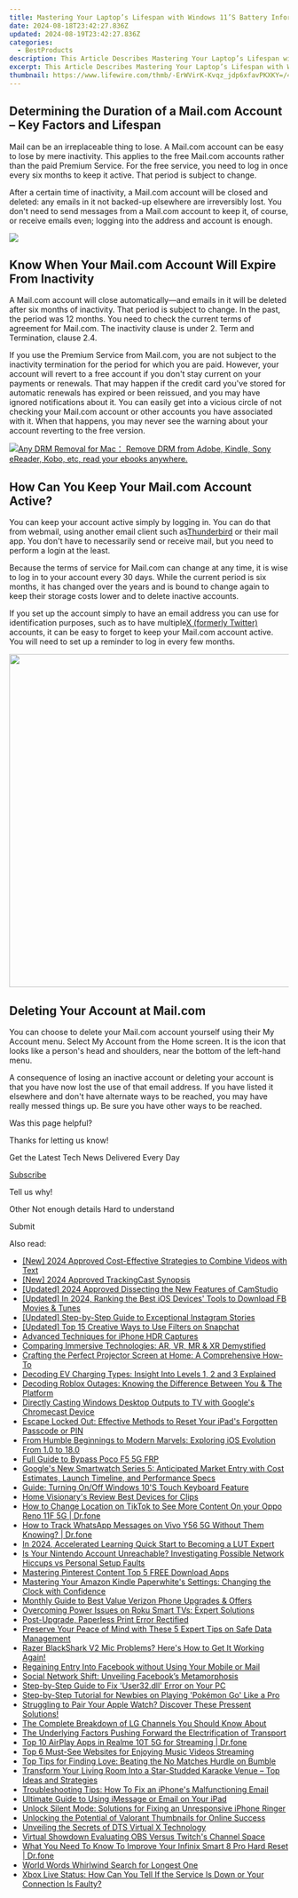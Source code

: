 ```yaml
---
title: Mastering Your Laptop’s Lifespan with Windows 11’S Battery Information Tool
date: 2024-08-18T23:42:27.836Z
updated: 2024-08-19T23:42:27.836Z
categories:
  - BestProducts
description: This Article Describes Mastering Your Laptop’s Lifespan with Windows 11’S Battery Information Tool
excerpt: This Article Describes Mastering Your Laptop’s Lifespan with Windows 11’S Battery Information Tool
thumbnail: https://www.lifewire.com/thmb/-ErWVirK-Kvqz_jdp6xfavPKXKY=/400x300/filters:no_upscale():max_bytes(150000):strip_icc():format(webp)/panos-sakalakis-35NiG1dYjtM-unsplash-04ea0b8a952a4f028ff0c0f0dfd0ade8.jpg
---
```


## Determining the Duration of a Mail.com Account – Key Factors and Lifespan
 Mail can be an irreplaceable thing to lose. A Mail.com account can be easy to lose by mere inactivity. This applies to the free Mail.com accounts rather than the paid Premium Service. For the free service, you need to log in once every six months to keep it active. That period is subject to change.

 After a certain time of inactivity, a Mail.com account will be closed and deleted: any emails in it not backed-up elsewhere are irreversibly lost. You don't need to send messages from a Mail.com account to keep it, of course, or receive emails even; logging into the address and account is enough.

<!-- affiliate ads begin -->
<a href="https://secure.2checkout.com/order/checkout.php?PRODS=3727260&QTY=1&AFFILIATE=108875&CART=1"><img src="http://www.aiseesoft.com/avangate/30p/banner.jpg" border="0"></a>
<!-- affiliate ads end -->
## Know When Your Mail.com Account Will Expire From Inactivity

 A Mail.com account will close automatically—and emails in it will be deleted after six months of inactivity. That period is subject to change. In the past, the period was 12 months. You need to check the current terms of agreement for Mail.com. The inactivity clause is under 2\. Term and Termination, clause 2.4.

 If you use the Premium Service from Mail.com, you are not subject to the inactivity termination for the period for which you are paid. However, your account will revert to a free account if you don't stay current on your payments or renewals. That may happen if the credit card you've stored for automatic renewals has expired or been reissued, and you may have ignored notifications about it. You can easily get into a vicious circle of not checking your Mail.com account or other accounts you have associated with it. When that happens, you may never see the warning about your account reverting to the free version.

<!-- affiliate ads begin -->
<a href="https://secure.2checkout.com/order/checkout.php?PRODS=4600114&QTY=1&AFFILIATE=108875&CART=1"><img src="https://www.epubor.com/images/drm-removal-feature2.png" border="0">Any DRM Removal for Mac： Remove DRM from Adobe, Kindle, Sony eReader, Kobo, etc, read your ebooks anywhere.</a>
<!-- affiliate ads end -->
## How Can You Keep Your Mail.com Account Active?

 You can keep your account active simply by logging in. You can do that from webmail, using another email client such as[Thunderbird](https://www.lifewire.com/mozilla-thunderbird-review-1173071) or their mail app. You don't have to necessarily send or receive mail, but you need to perform a login at the least.

 Because the terms of service for Mail.com can change at any time, it is wise to log in to your account every 30 days. While the current period is six months, it has changed over the years and is bound to change again to keep their storage costs lower and to delete inactive accounts.

 If you set up the account simply to have an email address you can use for identification purposes, such as to have multiple[X (formerly Twitter)](https://www.lifewire.com/what-exactly-is-twitter-2483331) accounts, it can be easy to forget to keep your Mail.com account active. You will need to set up a reminder to log in every few months.

<!-- affiliate ads begin -->
<a href="https://appsumo.8odi.net/c/5597632/2087394/7443" target="_top" id="2087394"><img src="//a.impactradius-go.com/display-ad/7443-2087394" border="0" alt="" width="1200" height="600"/></a><img height="0" width="0" src="https://appsumo.8odi.net/i/5597632/2087394/7443" style="position:absolute;visibility:hidden;" border="0" />
<!-- affiliate ads end -->
## Deleting Your Account at Mail.com

 You can choose to delete your Mail.com account yourself using their My Account menu. Select My Account from the Home screen. It is the icon that looks like a person's head and shoulders, near the bottom of the left-hand menu.

 A consequence of losing an inactive account or deleting your account is that you have now lost the use of that email address. If you have listed it elsewhere and don't have alternate ways to be reached, you may have really messed things up. Be sure you have other ways to be reached.

Was this page helpful?

Thanks for letting us know!

 Get the Latest Tech News Delivered Every Day

[Subscribe](https://www.lifewire.com/#)

Tell us why!

 Other  Not enough details  Hard to understand

 Submit

<ins class="adsbygoogle"
     style="display:block"
     data-ad-format="autorelaxed"
     data-ad-client="ca-pub-7571918770474297"
     data-ad-slot="1223367746"></ins>



<ins class="adsbygoogle"
     style="display:block"
     data-ad-client="ca-pub-7571918770474297"
     data-ad-slot="8358498916"
     data-ad-format="auto"
     data-full-width-responsive="true"></ins>

<span class="atpl-alsoreadstyle">Also read:</span>
<div><ul>
<li><a href="https://facebook-video-share.techidaily.com/new-2024-approved-cost-effective-strategies-to-combine-videos-with-text/"><u>[New] 2024 Approved  Cost-Effective Strategies to Combine Videos with Text</u></a></li>
<li><a href="https://screen-mirroring-recording.techidaily.com/new-2024-approved-trackingcast-synopsis/"><u>[New] 2024 Approved  TrackingCast Synopsis</u></a></li>
<li><a href="https://screen-activity-recording.techidaily.com/updated-2024-approved-dissecting-the-new-features-of-camstudio/"><u>[Updated] 2024 Approved  Dissecting the New Features of CamStudio</u></a></li>
<li><a href="https://facebook-video-recording.techidaily.com/updated-in-2024-ranking-the-best-ios-devices-tools-to-download-fb-movies-and-tunes/"><u>[Updated] In 2024, Ranking the Best iOS Devices' Tools to Download FB Movies & Tunes</u></a></li>
<li><a href="https://instagram-video-recordings.techidaily.com/updated-step-by-step-guide-to-exceptional-instagram-stories/"><u>[Updated] Step-by-Step Guide to Exceptional Instagram Stories</u></a></li>
<li><a href="https://snapchat-videos.techidaily.com/updated-top-15-creative-ways-to-use-filters-on-snapchat/"><u>[Updated] Top 15 Creative Ways to Use Filters on Snapchat</u></a></li>
<li><a href="https://fox-access.techidaily.com/advanced-techniques-for-iphone-hdr-captures/"><u>Advanced Techniques for iPhone HDR Captures</u></a></li>
<li><a href="https://tech-renaissance.techidaily.com/comparing-immersive-technologies-ar-vr-mr-and-xr-demystified/"><u>Comparing Immersive Technologies: AR, VR, MR & XR Demystified</u></a></li>
<li><a href="https://tech-renaissance.techidaily.com/crafting-the-perfect-projector-screen-at-home-a-comprehensive-how-to/"><u>Crafting the Perfect Projector Screen at Home: A Comprehensive How-To</u></a></li>
<li><a href="https://tech-renaissance.techidaily.com/decoding-ev-charging-types-insight-into-levels-1-2-and-3-explained/"><u>Decoding EV Charging Types: Insight Into Levels 1, 2 and 3 Explained</u></a></li>
<li><a href="https://tech-renaissance.techidaily.com/decoding-roblox-outages-knowing-the-difference-between-you-and-the-platform/"><u>Decoding Roblox Outages: Knowing the Difference Between You & The Platform</u></a></li>
<li><a href="https://tech-renaissance.techidaily.com/directly-casting-windows-desktop-outputs-to-tv-with-googles-chromecast-device/"><u>Directly Casting Windows Desktop Outputs to TV with Google's Chromecast Device</u></a></li>
<li><a href="https://tech-renaissance.techidaily.com/escape-locked-out-effective-methods-to-reset-your-ipads-forgotten-passcode-or-pin/"><u>Escape Locked Out: Effective Methods to Reset Your iPad's Forgotten Passcode or PIN</u></a></li>
<li><a href="https://tech-renaissance.techidaily.com/from-humble-beginnings-to-modern-marvels-exploring-ios-evolution-from-10-to-180/"><u>From Humble Beginnings to Modern Marvels: Exploring iOS Evolution From 1.0 to 18.0</u></a></li>
<li><a href="https://bypass-frp.techidaily.com/full-guide-to-bypass-poco-f5-5g-frp-by-drfone-android/"><u>Full Guide to Bypass Poco F5 5G FRP</u></a></li>
<li><a href="https://tech-renaissance.techidaily.com/googles-new-smartwatch-series-5-anticipated-market-entry-with-cost-estimates-launch-timeline-and-performance-specs/"><u>Google's New Smartwatch Series 5: Anticipated Market Entry with Cost Estimates, Launch Timeline, and Performance Specs</u></a></li>
<li><a href="https://tech-renaissance.techidaily.com/guide-turning-onoff-windows-10s-touch-keyboard-feature/"><u>Guide: Turning On/Off Windows 10'S Touch Keyboard Feature</u></a></li>
<li><a href="https://digital-screen-recording.techidaily.com/home-visionarys-review-best-devices-for-clips/"><u>Home Visionary's Review  Best Devices for Clips</u></a></li>
<li><a href="https://location-social.techidaily.com/how-to-change-location-on-tiktok-to-see-more-content-on-your-oppo-reno-11f-5g-drfone-by-drfone-virtual-android/"><u>How to Change Location on TikTok to See More Content On your Oppo Reno 11F 5G | Dr.fone</u></a></li>
<li><a href="https://android-location-track.techidaily.com/how-to-track-whatsapp-messages-on-vivo-y56-5g-without-them-knowing-drfone-by-drfone-virtual-android/"><u>How to Track WhatsApp Messages on Vivo Y56 5G Without Them Knowing? | Dr.fone</u></a></li>
<li><a href="https://article-helps.techidaily.com/in-2024-accelerated-learning-quick-start-to-becoming-a-lut-expert/"><u>In 2024, Accelerated Learning  Quick Start to Becoming a LUT Expert</u></a></li>
<li><a href="https://tech-renaissance.techidaily.com/is-your-nintendo-account-unreachable-investigating-possible-network-hiccups-vs-personal-setup-faults/"><u>Is Your Nintendo Account Unreachable? Investigating Possible Network Hiccups vs Personal Setup Faults</u></a></li>
<li><a href="https://extra-lessons.techidaily.com/mastering-pinterest-content-top-5-free-download-apps/"><u>Mastering Pinterest Content  Top 5 FREE Download Apps</u></a></li>
<li><a href="https://tech-renaissance.techidaily.com/mastering-your-amazon-kindle-paperwhites-settings-changing-the-clock-with-confidence/"><u>Mastering Your Amazon Kindle Paperwhite's Settings: Changing the Clock with Confidence</u></a></li>
<li><a href="https://tech-renaissance.techidaily.com/monthly-guide-to-best-value-verizon-phone-upgrades-and-offers/"><u>Monthly Guide to Best Value Verizon Phone Upgrades & Offers</u></a></li>
<li><a href="https://tech-renaissance.techidaily.com/overcoming-power-issues-on-roku-smart-tvs-expert-solutions/"><u>Overcoming Power Issues on Roku Smart TVs: Expert Solutions</u></a></li>
<li><a href="https://printer-issues.techidaily.com/post-upgrade-paperless-print-error-rectified/"><u>Post-Upgrade, Paperless Print Error Rectified</u></a></li>
<li><a href="https://tech-renaissance.techidaily.com/preserve-your-peace-of-mind-with-these-5-expert-tips-on-safe-data-management/"><u>Preserve Your Peace of Mind with These 5 Expert Tips on Safe Data Management</u></a></li>
<li><a href="https://sound-issues.techidaily.com/razer-blackshark-v2-mic-problems-heres-how-to-get-it-working-again/"><u>Razer BlackShark V2 Mic Problems? Here's How to Get It Working Again!</u></a></li>
<li><a href="https://tech-renaissance.techidaily.com/regaining-entry-into-facebook-without-using-your-mobile-or-mail/"><u>Regaining Entry Into Facebook without Using Your Mobile or Mail</u></a></li>
<li><a href="https://facebook.techidaily.com/social-network-shift-unveiling-facebooks-metamorphosis/"><u>Social Network Shift: Unveiling Facebook’s Metamorphosis</u></a></li>
<li><a href="https://tech-renaissance.techidaily.com/step-by-step-guide-to-fix-user32dll-error-on-your-pc/"><u>Step-by-Step Guide to Fix 'User32.dll' Error on Your PC</u></a></li>
<li><a href="https://tech-renaissance.techidaily.com/step-by-step-tutorial-for-newbies-on-playing-pokemon-go-like-a-pro/"><u>Step-by-Step Tutorial for Newbies on Playing 'Pokémon Go' Like a Pro</u></a></li>
<li><a href="https://tech-renaissance.techidaily.com/struggling-to-pair-your-apple-watch-discover-these-pressent-solutions/"><u>Struggling to Pair Your Apple Watch? Discover These Pressent Solutions!</u></a></li>
<li><a href="https://tech-renaissance.techidaily.com/the-complete-breakdown-of-lg-channels-you-should-know-about/"><u>The Complete Breakdown of LG Channels You Should Know About</u></a></li>
<li><a href="https://tech-renaissance.techidaily.com/the-underlying-factors-pushing-forward-the-electrification-of-transport/"><u>The Underlying Factors Pushing Forward the Electrification of Transport</u></a></li>
<li><a href="https://screen-mirror.techidaily.com/top-10-airplay-apps-in-realme-10t-5g-for-streaming-drfone-by-drfone-android/"><u>Top 10 AirPlay Apps in Realme 10T 5G for Streaming | Dr.fone</u></a></li>
<li><a href="https://tech-renaissance.techidaily.com/top-6-must-see-websites-for-enjoying-music-videos-streaming/"><u>Top 6 Must-See Websites for Enjoying Music Videos Streaming</u></a></li>
<li><a href="https://tech-renaissance.techidaily.com/top-tips-for-finding-love-beating-the-no-matches-hurdle-on-bumble/"><u>Top Tips for Finding Love: Beating the No Matches Hurdle on Bumble</u></a></li>
<li><a href="https://tech-renaissance.techidaily.com/transform-your-living-room-into-a-star-studded-karaoke-venue-top-ideas-and-strategies/"><u>Transform Your Living Room Into a Star-Studded Karaoke Venue – Top Ideas and Strategies</u></a></li>
<li><a href="https://tech-renaissance.techidaily.com/troubleshooting-tips-how-to-fix-an-iphones-malfunctioning-email/"><u>Troubleshooting Tips: How To Fix an iPhone's Malfunctioning Email</u></a></li>
<li><a href="https://tech-renaissance.techidaily.com/ultimate-guide-to-using-imessage-or-email-on-your-ipad/"><u>Ultimate Guide to Using iMessage or Email on Your iPad</u></a></li>
<li><a href="https://tech-renaissance.techidaily.com/unlock-silent-mode-solutions-for-fixing-an-unresponsive-iphone-ringer/"><u>Unlock Silent Mode: Solutions for Fixing an Unresponsive iPhone Ringer</u></a></li>
<li><a href="https://youtube-video-recordings.techidaily.com/unlocking-the-potential-of-valorant-thumbnails-for-online-success/"><u>Unlocking the Potential of Valorant Thumbnails for Online Success</u></a></li>
<li><a href="https://tech-renaissance.techidaily.com/unveiling-the-secrets-of-dts-virtual-x-technology/"><u>Unveiling the Secrets of DTS Virtual X Technology</u></a></li>
<li><a href="https://screen-mirroring-recording.techidaily.com/virtual-showdown-evaluating-obs-versus-twitchs-channel-space/"><u>Virtual Showdown  Evaluating OBS Versus Twitch's Channel Space</u></a></li>
<li><a href="https://techidaily.com/what-you-need-to-know-to-improve-your-infinix-smart-8-pro-hard-reset-drfone-by-drfone-reset-android-reset-android/"><u>What You Need To Know To Improve Your Infinix Smart 8 Pro Hard Reset | Dr.fone</u></a></li>
<li><a href="https://mondly-stories.techidaily.com/world-words-whirlwind-search-for-longest-one/"><u>World Words Whirlwind Search for Longest One</u></a></li>
<li><a href="https://tech-renaissance.techidaily.com/xbox-live-status-how-can-you-tell-if-the-service-is-down-or-your-connection-is-faulty/"><u>Xbox Live Status: How Can You Tell If the Service Is Down or Your Connection Is Faulty?</u></a></li>
</ul></div>
